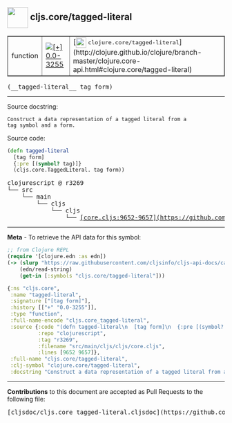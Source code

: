 ## <img width="48px" valign="middle" src="http://i.imgur.com/Hi20huC.png"> cljs.core/tagged-literal

 <table border="1">
<tr>

<td>function</td>
<td><a href="https://github.com/cljsinfo/cljs-api-docs/tree/0.0-3255"><img valign="middle" alt="[+] 0.0-3255" src="https://img.shields.io/badge/+-0.0--3255-lightgrey.svg"></a> </td>
<td>
[<img height="24px" valign="middle" src="http://i.imgur.com/1GjPKvB.png"> <samp>clojure.core/tagged-literal</samp>](http://clojure.github.io/clojure/branch-master/clojure.core-api.html#clojure.core/tagged-literal)
</td>
</tr>
</table>

 <samp>
(__tagged-literal__ tag form)<br>
</samp>

---




Source docstring:

```
Construct a data representation of a tagged literal from a
tag symbol and a form.
```

Source code:

```clj
(defn tagged-literal
  [tag form]
  {:pre [(symbol? tag)]}
  (cljs.core.TaggedLiteral. tag form))
```

 <pre>
clojurescript @ r3269
└── src
    └── main
        └── cljs
            └── cljs
                └── <ins>[core.cljs:9652-9657](https://github.com/clojure/clojurescript/blob/r3269/src/main/cljs/cljs/core.cljs#L9652-L9657)</ins>
</pre>


---

__Meta__ - To retrieve the API data for this symbol:

```clj
;; from Clojure REPL
(require '[clojure.edn :as edn])
(-> (slurp "https://raw.githubusercontent.com/cljsinfo/cljs-api-docs/catalog/cljs-api.edn")
    (edn/read-string)
    (get-in [:symbols "cljs.core/tagged-literal"]))
```

```clj
{:ns "cljs.core",
 :name "tagged-literal",
 :signature ["[tag form]"],
 :history [["+" "0.0-3255"]],
 :type "function",
 :full-name-encode "cljs.core_tagged-literal",
 :source {:code "(defn tagged-literal\n  [tag form]\n  {:pre [(symbol? tag)]}\n  (cljs.core.TaggedLiteral. tag form))",
          :repo "clojurescript",
          :tag "r3269",
          :filename "src/main/cljs/cljs/core.cljs",
          :lines [9652 9657]},
 :full-name "cljs.core/tagged-literal",
 :clj-symbol "clojure.core/tagged-literal",
 :docstring "Construct a data representation of a tagged literal from a\ntag symbol and a form."}

```

---

__Contributions__ to this document are accepted as Pull Requests to the following file:

 <pre>
[cljsdoc/cljs.core_tagged-literal.cljsdoc](https://github.com/cljsinfo/cljs-api-docs/blob/master/cljsdoc/cljs.core_tagged-literal.cljsdoc)
</pre>


